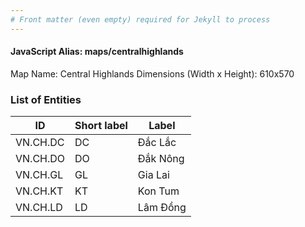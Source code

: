 ```yaml
---
# Front matter (even empty) required for Jekyll to process
---
```


#### JavaScript Alias: maps/centralhighlands

Map Name: Central Highlands
Dimensions (Width x Height): 610x570





### List of Entities

ID | Short label | Label
---|---|---|
VN.CH.DC|DC|Đắc Lắc
VN.CH.DO|DO|Đắk Nông
VN.CH.GL|GL|Gia Lai
VN.CH.KT|KT|Kon Tum
VN.CH.LD|LD|Lâm Đồng